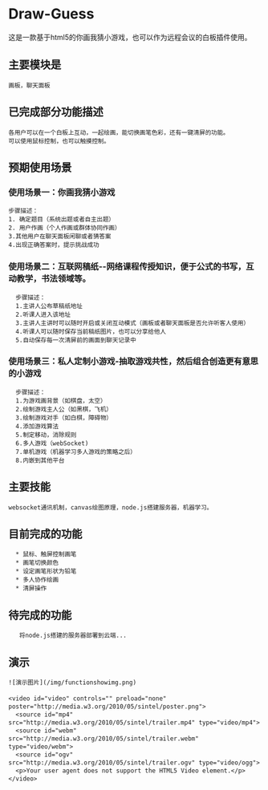 ﻿# Draw-Guess
这是一款基于html5的你画我猜小游戏，也可以作为远程会议的白板插件使用。

## 主要模块是
	画板，聊天面板
## 已完成部分功能描述
	各用户可以在一个白板上互动，一起绘画，能切换画笔色彩，还有一键清屏的功能。
	可以使用鼠标控制，也可以触摸控制。
## 预期使用场景

### 使用场景一：你画我猜小游戏
	
	步骤描述：
	1. 确定题目（系统出题或者自主出题）
	2. 用户作画（个人作画或群体协同作画）
	3.其他用户在聊天面板闲聊或者猜答案
	4.出现正确答案时，提示挑战成功

### 使用场景二：互联网稿纸--网络课程传授知识，便于公式的书写，互动教学，书法领域等。

      步骤描述：
      1.主讲人公布草稿纸地址
      2.听课人进入该地址
      3.主讲人主讲时可以随时开启或关闭互动模式（画板或者聊天面板是否允许听客人使用）
      4.听课人可以随时保存当前稿纸图片，也可以分享给他人
      5.自动保存每一次清屏前的画面到聊天记录中

### 使用场景三：私人定制小游戏-抽取游戏共性，然后组合创造更有意思的小游戏
      步骤描述：
      1.为游戏画背景（如棋盘，太空）
      2.绘制游戏主人公（如黑棋，飞机）
      3.绘制游戏对手（如白棋，障碍物）
      4.添加游戏算法
      5.制定移动，消除规则
      6.多人游戏（webSocket)
      7.单机游戏（机器学习多人游戏的策略之后）
      8.内嵌到其他平台

## 主要技能
	websocket通讯机制，canvas绘图原理，node.js搭建服务器，机器学习。

## 目前完成的功能
      * 鼠标、触屏控制画笔
      * 画笔切换颜色
      * 设定画笔形状为铅笔
      * 多人协作绘画
      * 清屏操作
## 待完成的功能
       将node.js搭建的服务器部署到云端...
## 演示
	![演示图片](/img/functionshowimg.png)
	
	<video id="video" controls="" preload="none" poster="http://media.w3.org/2010/05/sintel/poster.png">
      <source id="mp4" src="http://media.w3.org/2010/05/sintel/trailer.mp4" type="video/mp4">
      <source id="webm" src="http://media.w3.org/2010/05/sintel/trailer.webm" type="video/webm">
      <source id="ogv" src="http://media.w3.org/2010/05/sintel/trailer.ogv" type="video/ogg">
      <p>Your user agent does not support the HTML5 Video element.</p>
    </video>
       
